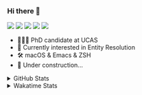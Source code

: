 ### Hi there 👋

[![](https://img.shields.io/badge/-Email-325180?logo=maildotru&logoColor=white&style=flat-square)](mailto:hi@wang.tianshu.me)
[![](https://img.shields.io/badge/-GitHub-black?logo=GitHub&style=flat-square)](https://github.com/tshu-w)
[![](https://img.shields.io/badge/-Telegram-26a5e4?labelColor=fafafa&logo=telegram&style=flat-square)](https://t.me/tshu_w) 
[![](https://img.shields.io/badge/-Twitter-1da1f2?logo=Twitter&logoColor=white&style=flat-square)](https://twitter.com/tshu_w)
[![](https://komarev.com/ghpvc/?username=tshu-w&color=blueviolet&style=flat-square)]()



- 🧑🏻‍🎓 PhD candidate at UCAS
- 🔭 Currently interested in Entity Resolution
- 🛠 macOS & Emacs & ZSH
- 🚧 Under construction...

<details>

<summary>GitHub Stats</summary>

![Tianshu's GitHub stats](https://github-readme-stats.vercel.app/api?username=tshu-w&show_icons=true&theme=buefy&count_private=true)
  
</details>


<details>
  <summary>Wakatime Stats</summary>

  Currently, files accessed by tramp cannot be tracked by wakatime, see https://github.com/wakatime/wakatime-mode/issues/27
  <br>
  
<!--START_SECTION:waka-->
![Code Time](http://img.shields.io/badge/Code%20Time-0%20secs-blue)

**I'm an Early 🐤** 

```text
🌞 Morning    49 commits     ███░░░░░░░░░░░░░░░░░░░░░░   12.86% 
🌆 Daytime    186 commits    ████████████░░░░░░░░░░░░░   48.82% 
🌃 Evening    142 commits    █████████░░░░░░░░░░░░░░░░   37.27% 
🌙 Night      4 commits      ░░░░░░░░░░░░░░░░░░░░░░░░░   1.05%

```
📅 **I'm Most Productive on Monday** 

```text
Monday       82 commits     █████░░░░░░░░░░░░░░░░░░░░   21.52% 
Tuesday      49 commits     ███░░░░░░░░░░░░░░░░░░░░░░   12.86% 
Wednesday    63 commits     ████░░░░░░░░░░░░░░░░░░░░░   16.54% 
Thursday     47 commits     ███░░░░░░░░░░░░░░░░░░░░░░   12.34% 
Friday       34 commits     ██░░░░░░░░░░░░░░░░░░░░░░░   8.92% 
Saturday     62 commits     ████░░░░░░░░░░░░░░░░░░░░░   16.27% 
Sunday       44 commits     ███░░░░░░░░░░░░░░░░░░░░░░   11.55%

```


📊 **This Week I Spent My Time On** 

```text
💬 Programming Languages: 
sh                       13 hrs 58 mins      ██████████████████░░░░░░░   73.41% 
Org                      3 hrs 57 mins       █████░░░░░░░░░░░░░░░░░░░░   20.79% 
JSON                     24 mins             ░░░░░░░░░░░░░░░░░░░░░░░░░   2.12% 
Emacs Lisp               18 mins             ░░░░░░░░░░░░░░░░░░░░░░░░░   1.64% 
Python                   10 mins             ░░░░░░░░░░░░░░░░░░░░░░░░░   0.95%

🔥 Editors: 
Zsh                      13 hrs 58 mins      ██████████████████░░░░░░░   73.41% 
Emacs                    5 hrs 3 mins        ██████░░░░░░░░░░░░░░░░░░░   26.59%

🐱‍💻 Projects: 
Terminal                 11 hrs 23 mins      ███████████████░░░░░░░░░░   59.87% 
Unknown Project          4 hrs 38 mins       ██████░░░░░░░░░░░░░░░░░░░   24.39% 
qmdc                     44 mins             █░░░░░░░░░░░░░░░░░░░░░░░░   3.87% 
lightning-template       33 mins             ░░░░░░░░░░░░░░░░░░░░░░░░░   2.92% 
universal-blocker        29 mins             ░░░░░░░░░░░░░░░░░░░░░░░░░   2.54%

💻 Operating System: 
Mac                      11 hrs 27 mins      ███████████████░░░░░░░░░░   60.22% 
Linux                    7 hrs 34 mins       ██████████░░░░░░░░░░░░░░░   39.78%

```

**I Mostly Code in Python** 

```text
Python                   9 repos             ██████████░░░░░░░░░░░░░░░   42.86% 
HTML                     2 repos             ██░░░░░░░░░░░░░░░░░░░░░░░   9.52% 
Emacs Lisp               2 repos             ██░░░░░░░░░░░░░░░░░░░░░░░   9.52% 
JavaScript               2 repos             ██░░░░░░░░░░░░░░░░░░░░░░░   9.52% 
TeX                      2 repos             ██░░░░░░░░░░░░░░░░░░░░░░░   9.52%

```



 Last Updated on 29/06/2022 08:07:10 UTC
<!--END_SECTION:waka-->
</details>
